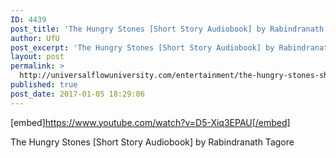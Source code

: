 ```yaml
---
ID: 4439
post_title: 'The Hungry Stones [Short Story Audiobook] by Rabindranath Tagore'
author: UfU
post_excerpt: 'The Hungry Stones [Short Story Audiobook] by Rabindranath Tagore'
layout: post
permalink: >
  http://universalflowuniversity.com/entertainment/the-hungry-stones-short-story-audiobook-by-rabindranath-tagore/
published: true
post_date: 2017-01-05 18:29:06
---
```

[embed]https://www.youtube.com/watch?v=D5-Xiq3EPAU[/embed]<br>
<p>The Hungry Stones [Short Story Audiobook] by Rabindranath Tagore</p>